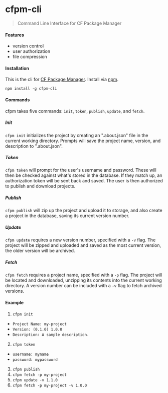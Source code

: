 # cfpm-cli

> Command Line Interface for CF Package Manager

#### Features

- version control
- user authorization
- file compression

#### Installation

This is the cli for [CF Package Manager](https://www.npmjs.com/package/cfpm). Install via [npm](http://npmjs.org).

    npm install -g cfpm-cli

#### Commands

cfpm takes five commands:
`init`, `token`, `publish`, `update`, and `fetch`.

##### Init

`cfpm init` initializes the project by creating an ".about.json" file in the current working directory. Prompts will save the project name, version, and description to ".about.json".

##### Token

`cfpm token` will prompt for the user's username and password. These will then be checked against what's stored in the database. If they match up, an authorization token will be sent back and saved. The user is then authorized to publish and download projects.

##### Publish

`cfpm publish` will zip up the project and upload it to storage, and also create a project in the database, saving its current version number.

##### Update

`cfpm update` requires a new version number, specified with a `-v` flag. The project will be zipped and uploaded and saved as the most current version, the older version will be archived.

##### Fetch

`cfpm fetch` requires a project name, specified with a `-p` flag. The project will be located and downloaded, unzipping its contents into the current working directory. A version number can be included with a `-v` flag to fetch archived versions.

#### Example

1. `cfpm init`
- `Project Name: my-project`
- `Version: (0.1.0) 1.0.0`
- `Description: A sample description.`
2. `cfpm token`
- `username: myname`
- `password: mypassword`
3. `cfpm publish`
4. `cfpm fetch -p my-project`
5. `cfpm update -v 1.1.0`
6. `cfpm fetch -p my-project -v 1.0.0`
